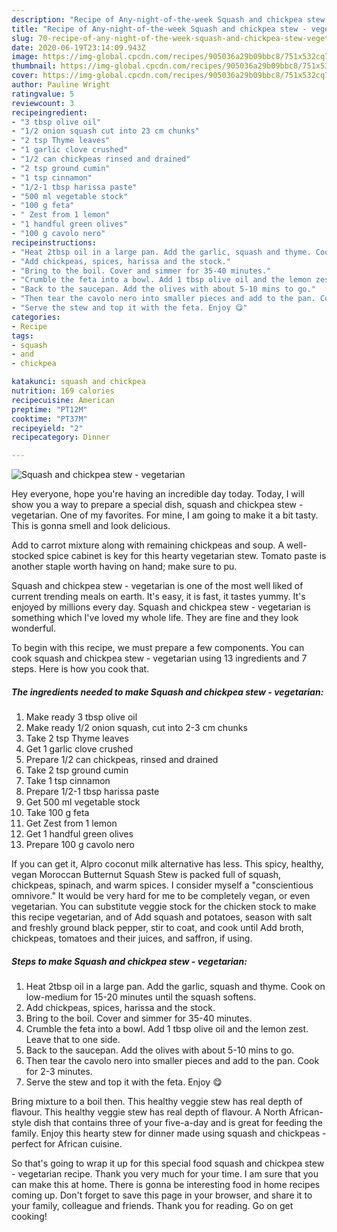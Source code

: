 ```yaml
---
description: "Recipe of Any-night-of-the-week Squash and chickpea stew - vegetarian"
title: "Recipe of Any-night-of-the-week Squash and chickpea stew - vegetarian"
slug: 70-recipe-of-any-night-of-the-week-squash-and-chickpea-stew-vegetarian
date: 2020-06-19T23:14:09.943Z
image: https://img-global.cpcdn.com/recipes/905036a29b09bbc8/751x532cq70/squash-and-chickpea-stew-vegetarian-recipe-main-photo.jpg
thumbnail: https://img-global.cpcdn.com/recipes/905036a29b09bbc8/751x532cq70/squash-and-chickpea-stew-vegetarian-recipe-main-photo.jpg
cover: https://img-global.cpcdn.com/recipes/905036a29b09bbc8/751x532cq70/squash-and-chickpea-stew-vegetarian-recipe-main-photo.jpg
author: Pauline Wright
ratingvalue: 5
reviewcount: 3
recipeingredient:
- "3 tbsp olive oil"
- "1/2 onion squash cut into 23 cm chunks"
- "2 tsp Thyme leaves"
- "1 garlic clove crushed"
- "1/2 can chickpeas rinsed and drained"
- "2 tsp ground cumin"
- "1 tsp cinnamon"
- "1/2-1 tbsp harissa paste"
- "500 ml vegetable stock"
- "100 g feta"
- " Zest from 1 lemon"
- "1 handful green olives"
- "100 g cavolo nero"
recipeinstructions:
- "Heat 2tbsp oil in a large pan. Add the garlic, squash and thyme. Cook on low-medium for 15-20 minutes until the squash softens."
- "Add chickpeas, spices, harissa and the stock."
- "Bring to the boil. Cover and simmer for 35-40 minutes."
- "Crumble the feta into a bowl. Add 1 tbsp olive oil and the lemon zest. Leave that to one side."
- "Back to the saucepan. Add the olives with about 5-10 mins to go."
- "Then tear the cavolo nero into smaller pieces and add to the pan. Cook for 2-3 minutes."
- "Serve the stew and top it with the feta. Enjoy 😋"
categories:
- Recipe
tags:
- squash
- and
- chickpea

katakunci: squash and chickpea 
nutrition: 169 calories
recipecuisine: American
preptime: "PT12M"
cooktime: "PT37M"
recipeyield: "2"
recipecategory: Dinner

---
```



![Squash and chickpea stew - vegetarian](https://img-global.cpcdn.com/recipes/905036a29b09bbc8/751x532cq70/squash-and-chickpea-stew-vegetarian-recipe-main-photo.jpg)

Hey everyone, hope you're having an incredible day today. Today, I will show you a way to prepare a special dish, squash and chickpea stew - vegetarian. One of my favorites. For mine, I am going to make it a bit tasty. This is gonna smell and look delicious.

Add to carrot mixture along with remaining chickpeas and soup. A well-stocked spice cabinet is key for this hearty vegetarian stew. Tomato paste is another staple worth having on hand; make sure to pu.

Squash and chickpea stew - vegetarian is one of the most well liked of current trending meals on earth. It's easy, it is fast, it tastes yummy. It's enjoyed by millions every day. Squash and chickpea stew - vegetarian is something which I've loved my whole life. They are fine and they look wonderful.


To begin with this recipe, we must prepare a few components. You can cook squash and chickpea stew - vegetarian using 13 ingredients and 7 steps. Here is how you cook that.

<!--inarticleads1-->

##### The ingredients needed to make Squash and chickpea stew - vegetarian:

1. Make ready 3 tbsp olive oil
1. Make ready 1/2 onion squash, cut into 2-3 cm chunks
1. Take 2 tsp Thyme leaves
1. Get 1 garlic clove crushed
1. Prepare 1/2 can chickpeas, rinsed and drained
1. Take 2 tsp ground cumin
1. Take 1 tsp cinnamon
1. Prepare 1/2-1 tbsp harissa paste
1. Get 500 ml vegetable stock
1. Take 100 g feta
1. Get  Zest from 1 lemon
1. Get 1 handful green olives
1. Prepare 100 g cavolo nero


If you can get it, Alpro coconut milk alternative has less. This spicy, healthy, vegan Moroccan Butternut Squash Stew is packed full of squash, chickpeas, spinach, and warm spices. I consider myself a &#34;conscientious omnivore.&#34; It would be very hard for me to be completely vegan, or even vegetarian. You can substitute veggie stock for the chicken stock to make this recipe vegetarian, and of Add squash and potatoes, season with salt and freshly ground black pepper, stir to coat, and cook until Add broth, chickpeas, tomatoes and their juices, and saffron, if using. 

<!--inarticleads2-->

##### Steps to make Squash and chickpea stew - vegetarian:

1. Heat 2tbsp oil in a large pan. Add the garlic, squash and thyme. Cook on low-medium for 15-20 minutes until the squash softens.
1. Add chickpeas, spices, harissa and the stock.
1. Bring to the boil. Cover and simmer for 35-40 minutes.
1. Crumble the feta into a bowl. Add 1 tbsp olive oil and the lemon zest. Leave that to one side.
1. Back to the saucepan. Add the olives with about 5-10 mins to go.
1. Then tear the cavolo nero into smaller pieces and add to the pan. Cook for 2-3 minutes.
1. Serve the stew and top it with the feta. Enjoy 😋


Bring mixture to a boil then. This healthy veggie stew has real depth of flavour. This healthy veggie stew has real depth of flavour. A North African-style dish that contains three of your five-a-day and is great for feeding the family. Enjoy this hearty stew for dinner made using squash and chickpeas - perfect for African cuisine. 

So that's going to wrap it up for this special food squash and chickpea stew - vegetarian recipe. Thank you very much for your time. I am sure that you can make this at home. There is gonna be interesting food in home recipes coming up. Don't forget to save this page in your browser, and share it to your family, colleague and friends. Thank you for reading. Go on get cooking!
